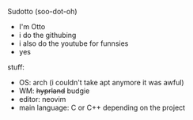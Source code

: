 Sudotto (soo-dot-oh)
- I'm Otto
- i do the githubing
- i also do the youtube for funnsies
- yes

stuff:
- OS: arch (i couldn't take apt anymore it was awful)
- WM: ~~hyprland~~ budgie
- editor: neovim
- main language: C or C++ depending on the project
